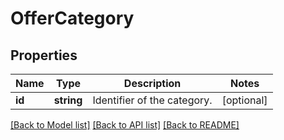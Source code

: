 # OfferCategory

## Properties
Name | Type | Description | Notes
------------ | ------------- | ------------- | -------------
**id** | **string** | Identifier of the category. | [optional] 

[[Back to Model list]](../README.md#documentation-for-models) [[Back to API list]](../README.md#documentation-for-api-endpoints) [[Back to README]](../README.md)


